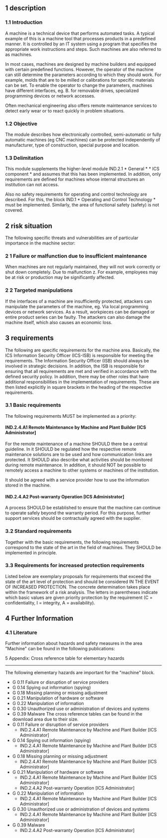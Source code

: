 1 description
--------------

### 1.1 Introduction

A machine is a technical device that performs automated tasks. A typical example of this is a machine tool that processes products in a predefined manner. It is controlled by an IT system using a program that specifies the appropriate work instructions and steps. Such machines are also referred to as machines.

In most cases, machines are designed by machine builders and equipped with certain predefined functions. However, the operator of the machine can still determine the parameters according to which they should work. For example, molds that are to be milled or calibrations for specific materials can be set. To enable the operator to change the parameters, machines have different interfaces, eg. B. for removable drives, specialized programming devices or network accesses.

Often mechanical engineering also offers remote maintenance services to detect early wear or to react quickly in problem situations.

### 1.2 Objective

The module describes how electronically controlled, semi-automatic or fully automatic machines (eg CNC machines) can be protected independently of manufacturer, type of construction, special purpose and location.

### 1.3 Delimitation

This module supplements the higher-level module IND.2.1 * General * * ICS component * and assumes that this has been implemented. In addition, only requirements are defined for machines whose internal structures an institution can not access.

Also no safety requirements for operating and control technology are described. For this, the block IND.1 * Operating and Control Technology * must be implemented. Similarly, the area of ​​functional safety (safety) is not covered.

2 risk situation
-----------------

The following specific threats and vulnerabilities are of particular importance in the machine sector:

### 2 1 Failure or malfunction due to insufficient maintenance

When machines are not regularly maintained, they will not work correctly or shut down completely. Due to malfunction z. For example, employees may be at risk or production may be significantly affected.

### 2 2 Targeted manipulations

If the interfaces of a machine are insufficiently protected, attackers can manipulate the parameters of the machine, eg. Via local programming devices or network services. As a result, workpieces can be damaged or entire product series can be faulty. The attackers can also damage the machine itself, which also causes an economic loss.

3 requirements
---------------

The following are specific requirements for the machine area. Basically, the ICS Information Security Officer (ICS-ISB) is responsible for meeting the requirements. The Information Security Officer (ISB) should always be involved in strategic decisions. In addition, the ISB is responsible for ensuring that all requirements are met and verified in accordance with the defined security policy. In addition, there may be other roles that have additional responsibilities in the implementation of requirements. These are then listed explicitly in square brackets in the heading of the respective requirements.

### 3.1 Basic requirements

The following requirements MUST be implemented as a priority:

#### IND.2.4.A1 Remote Maintenance by Machine and Plant Builder [ICS Administrator]

For the remote maintenance of a machine SHOULD there be a central guideline. In it SHOULD be regulated how the respective remote maintenance solutions are to be used and how communication links are protected. It SHOULD also describe what activities should be monitored during remote maintenance.
In addition, it should NOT be possible to remotely access a machine to other systems or machines of the institution.

It should be agreed with a service provider how to use the information stored in the machine.

#### IND.2.4.A2 Post-warranty Operation [ICS Administrator]

A process SHOULD be established to ensure that the machine can continue to operate safely beyond the warranty period. For this purpose, further support services should be contractually agreed with the supplier.

### 3.2 Standard requirements

Together with the basic requirements, the following requirements correspond to the state of the art in the field of machines. They SHOULD be implemented in principle.

### 3.3 Requirements for increased protection requirements

Listed below are exemplary proposals for requirements that exceed the state of the art level of protection and should be considered IN THE EVENT OF INCREASED PROTECTION. The concrete determination takes place within the framework of a risk analysis. The letters in parentheses indicate which basic values ​​are given priority protection by the requirement (C = confidentiality, I = integrity, A = availability).

4 Further Information
------------------------------

### 4.1 Literature

Further information about hazards and safety measures in the area "Machine" can be found in the following publications:

5 Appendix: Cross reference table for elementary hazards
-------------------------------------------------- --------

The following elementary hazards are important for the "machine" block.

* G 0.11 Failure or disruption of service providers
* G 0.14 Spying out information (spying)
* G 0.18 Missing planning or missing adjustment
* G 0.21 Manipulation of hardware or software
* G 0.22 Manipulation of information
* G 0.30 Unauthorized use or administration of devices and systems
* G 0.39 Malware
The cross reference tables can be found in the download area due to their size.
* G 0.11 Failure or disruption of service providers
  * IND.2.4.A1 Remote Maintenance by Machine and Plant Builder [ICS Administrator]
* G 0.14 Spying out information (spying)
  * IND.2.4.A1 Remote Maintenance by Machine and Plant Builder [ICS Administrator]
* G 0.18 Missing planning or missing adjustment
  * IND.2.4.A1 Remote Maintenance by Machine and Plant Builder [ICS Administrator]
* G 0.21 Manipulation of hardware or software
  * IND.2.4.A1 Remote Maintenance by Machine and Plant Builder [ICS Administrator]
  * IND.2.4.A2 Post-warranty Operation [ICS Administrator]
* G 0.22 Manipulation of information
  * IND.2.4.A1 Remote Maintenance by Machine and Plant Builder [ICS Administrator]
* G 0.30 Unauthorized use or administration of devices and systems
  * IND.2.4.A1 Remote Maintenance by Machine and Plant Builder [ICS Administrator]
* G 0.39 Malware
  * IND.2.4.A2 Post-warranty Operation [ICS Administrator]
